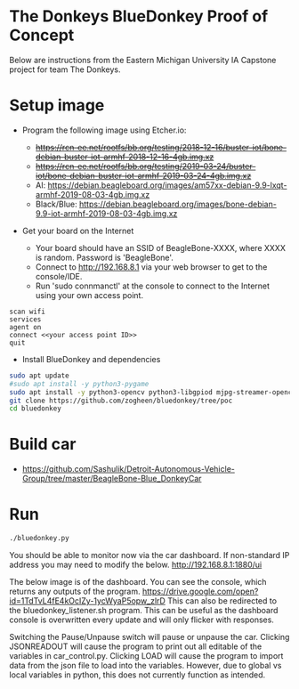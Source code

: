 # The Donkeys BlueDonkey Proof of Concept
Below are instructions from the Eastern Michigan University IA Capstone project for team The Donkeys.

# Setup image

* Program the following image using Etcher.io:
  * ~~https://rcn-ee.net/rootfs/bb.org/testing/2018-12-16/buster-iot/bone-debian-buster-iot-armhf-2018-12-16-4gb.img.xz~~
  * ~~https://rcn-ee.net/rootfs/bb.org/testing/2019-03-24/buster-iot/bone-debian-buster-iot-armhf-2019-03-24-4gb.img.xz~~
  * AI: https://debian.beagleboard.org/images/am57xx-debian-9.9-lxqt-armhf-2019-08-03-4gb.img.xz
  * Black/Blue: https://debian.beagleboard.org/images/bone-debian-9.9-iot-armhf-2019-08-03-4gb.img.xz

* Get your board on the Internet
  * Your board should have an SSID of BeagleBone-XXXX, where XXXX is random. Password is 'BeagleBone'.
  * Connect to http://192.168.8.1 via your web browser to get to the console/IDE.
  * Run 'sudo connmanctl' at the console to connect to the Internet using your own access point.
```
scan wifi
services
agent on
connect <<your access point ID>>
quit
```

* Install BlueDonkey and dependencies
```sh
sudo apt update
#sudo apt install -y python3-pygame
sudo apt install -y python3-opencv python3-libgpiod mjpg-streamer-opencv-python socat
git clone https://github.com/zogheen/bluedonkey/tree/poc
cd bluedonkey
```

# Build car

* https://github.com/Sashulik/Detroit-Autonomous-Vehicle-Group/tree/master/BeagleBone-Blue_DonkeyCar

# Run

```sh
./bluedonkey.py
```

You should be able to monitor now via the car dashboard. If non-standard IP address you may need to modify the below.
http://192.168.8.1:1880/ui

The below image is of the dashboard. You can see the console, which returns any outputs of the program. 
https://drive.google.com/open?id=1TdTvL4fE4kOcIZy-1ycWyaP5opw_zlrD
This can also be redirected to the bluedonkey_listener.sh program. This can be useful as the dashboard console is overwritten every update and will only flicker with responses. 

Switching the Pause/Unpause switch will pause or unpause the car. 
Clicking JSONREADOUT will cause the program to print out all editable of the variables in car_control.py. 
Clicking LOAD will cause the program to import data from the json file to load into the variables. However, due to global vs local variables in python, this does not currently function as intended.



